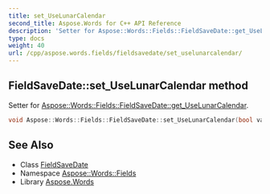 ```yaml
---
title: set_UseLunarCalendar
second_title: Aspose.Words for C++ API Reference
description: 'Setter for Aspose::Words::Fields::FieldSaveDate::get_UseLunarCalendar.'
type: docs
weight: 40
url: /cpp/aspose.words.fields/fieldsavedate/set_uselunarcalendar/
---
```

## FieldSaveDate::set_UseLunarCalendar method


Setter for [Aspose::Words::Fields::FieldSaveDate::get_UseLunarCalendar](../get_uselunarcalendar/).

```cpp
void Aspose::Words::Fields::FieldSaveDate::set_UseLunarCalendar(bool value)
```

## See Also

* Class [FieldSaveDate](../)
* Namespace [Aspose::Words::Fields](../../)
* Library [Aspose.Words](../../../)
